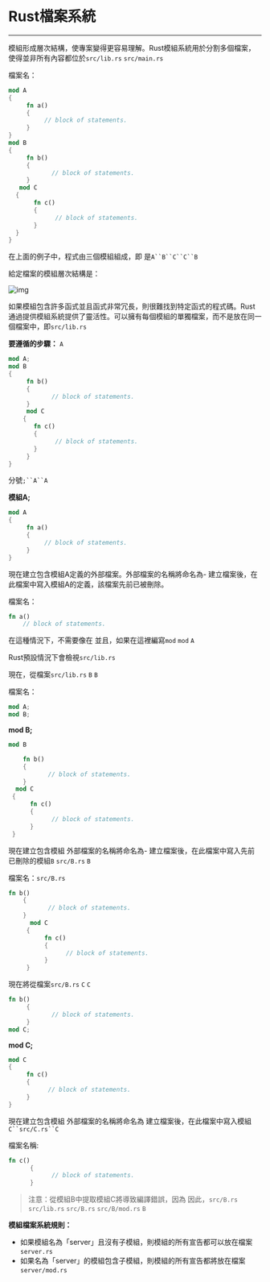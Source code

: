# Rust檔案系統

------

模組形成層次結構，使專案變得更容易理解。Rust模組系統用於分割多個檔案，使得並非所有內容都位於`src/lib.rs` `src/main.rs`

檔案名：

```rust
mod A  
{  
     fn a()  
     {  
          // block of statements.  
     }  
}    
mod B  
{  
     fn b()  
     {  
            // block of statements.    
     }  
   mod C  
  {  
       fn c()  
       {  
             // block of statements.  
       }  
  }    
}
```

在上面的例子中，程式由三個模組組成，即 是`A``B``C``C``B`

給定檔案的模組層次結構是：

![img](https://tw511.com/upload/images/201910/20191014013928388.png)

如果模組包含許多函式並且函式非常冗長，則很難找到特定函式的程式碼。Rust通過提供模組系統提供了靈活性。可以擁有每個模組的單獨檔案，而不是放在同一個檔案中，即`src/lib.rs`

**要遵循的步驟：**
`A`

```rust
mod A;  
mod B  
{  
     fn b()  
     {  
            // block of statements.    
     }  
     mod C  
    {  
       fn c()  
       {  
             // block of statements.  
       }  
     }    
}
```

分號`;``A``A`

**模組A;**

```rust
mod A  
{  
     fn a()  
     {  
          // block of statements.  
     }  
}
```

現在建立包含模組A定義的外部檔案。外部檔案的名稱將命名為- 建立檔案後，在此檔案中寫入模組A的定義，該檔案先前已被刪除。

檔案名：

```rust
fn a()  
    // block of statements.
```

在這種情況下，不需要像在 並且，如果在這裡編寫`mod` `mod` `A`

Rust預設情況下會檢視`src/lib.rs`

現在，從檔案`src/lib.rs` `B` `B`

檔案名：

```rust
mod A;  
mod B;
```

**mod B;**

```rust
mod B  

    fn b()  
    {  
           // block of statements.    
    }  
  mod C  
 {  
      fn c()  
      {  
            // block of statements.  
      }  
 }
```

現在建立包含模組 外部檔案的名稱將命名為- 建立檔案後，在此檔案中寫入先前已刪除的模組`B` `src/B.rs` `B`

檔案名：`src/B.rs`

```rust
fn b()  
    {  
           // block of statements.    
    }  
      mod C  
     {  
          fn c()  
          {  
                // block of statements.  
          }  
     }
```

現在將從檔案`src/B.rs` `C` `C`

```rust
fn b()  
     {  
            // block of statements.    
     }  
mod C;
```

**mod C;**

```rust
mod C  
{  
     fn c()  
     {  
           // block of statements.  
     }  
}
```

現在建立包含模組 外部檔案的名稱將命名為 建立檔案後，在此檔案中寫入模組`C``src/C.rs``C`

檔案名稱:

```rust
fn c()  
      {  
            // block of statements.  
      }
```

> 注意：從模組B中提取模組C將導致編譯錯誤，因為 因此，`src/B.rs` `src/lib.rs` `src/B.rs` `src/B/mod.rs` `B`

**模組檔案系統規則：**

- 如果模組名為「server」且沒有子模組，則模組的所有宣告都可以放在檔案`server.rs`
- 如果名為「server」的模組包含子模組，則模組的所有宣告都將放在檔案`server/mod.rs`
